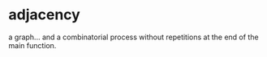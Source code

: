 # adjacency

a graph... and a combinatorial process without repetitions at the end of the main function.
